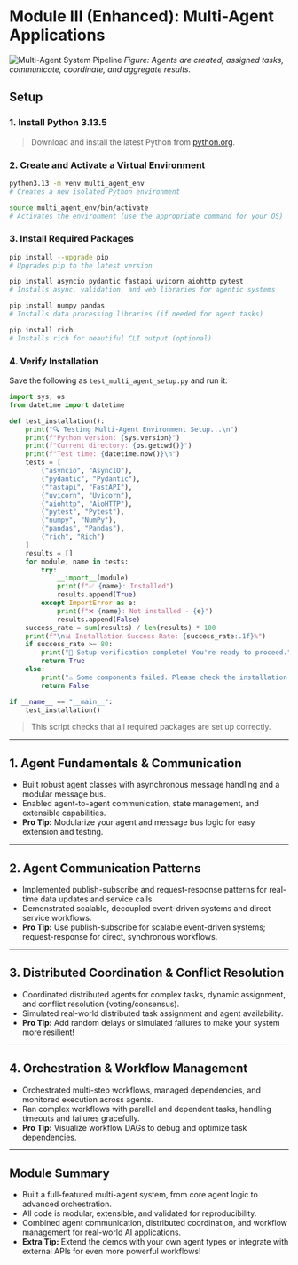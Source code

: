 # Module III (Enhanced): Multi-Agent Applications

![Multi-Agent System Pipeline](03_Multi_Agent_Applications/module_flowchart.png)
*Figure: Agents are created, assigned tasks, communicate, coordinate, and aggregate results.*

## Setup

### 1. Install Python 3.13.5
> Download and install the latest Python from [python.org](https://www.python.org/downloads/).

### 2. Create and Activate a Virtual Environment
```bash
python3.13 -m venv multi_agent_env
# Creates a new isolated Python environment

source multi_agent_env/bin/activate
# Activates the environment (use the appropriate command for your OS)
```

### 3. Install Required Packages
```bash
pip install --upgrade pip
# Upgrades pip to the latest version

pip install asyncio pydantic fastapi uvicorn aiohttp pytest
# Installs async, validation, and web libraries for agentic systems

pip install numpy pandas
# Installs data processing libraries (if needed for agent tasks)

pip install rich
# Installs rich for beautiful CLI output (optional)
```

### 4. Verify Installation
Save the following as `test_multi_agent_setup.py` and run it:
```python
import sys, os
from datetime import datetime

def test_installation():
    print("🔍 Testing Multi-Agent Environment Setup...\n")
    print(f"Python version: {sys.version}")
    print(f"Current directory: {os.getcwd()}")
    print(f"Test time: {datetime.now()}\n")
    tests = [
        ("asyncio", "AsyncIO"),
        ("pydantic", "Pydantic"),
        ("fastapi", "FastAPI"),
        ("uvicorn", "Uvicorn"),
        ("aiohttp", "AioHTTP"),
        ("pytest", "Pytest"),
        ("numpy", "NumPy"),
        ("pandas", "Pandas"),
        ("rich", "Rich")
    ]
    results = []
    for module, name in tests:
        try:
            __import__(module)
            print(f"✅ {name}: Installed")
            results.append(True)
        except ImportError as e:
            print(f"❌ {name}: Not installed - {e}")
            results.append(False)
    success_rate = sum(results) / len(results) * 100
    print(f"\n📊 Installation Success Rate: {success_rate:.1f}%")
    if success_rate >= 80:
        print("🎉 Setup verification complete! You're ready to proceed.")
        return True
    else:
        print("⚠️ Some components failed. Please check the installation.")
        return False

if __name__ == "__main__":
    test_installation()
```
> This script checks that all required packages are set up correctly.

---

## 1. Agent Fundamentals & Communication
- Built robust agent classes with asynchronous message handling and a modular message bus.
- Enabled agent-to-agent communication, state management, and extensible capabilities.
- **Pro Tip:** Modularize your agent and message bus logic for easy extension and testing.

---

## 2. Agent Communication Patterns
- Implemented publish-subscribe and request-response patterns for real-time data updates and service calls.
- Demonstrated scalable, decoupled event-driven systems and direct service workflows.
- **Pro Tip:** Use publish-subscribe for scalable event-driven systems; request-response for direct, synchronous workflows.

---

## 3. Distributed Coordination & Conflict Resolution
- Coordinated distributed agents for complex tasks, dynamic assignment, and conflict resolution (voting/consensus).
- Simulated real-world distributed task assignment and agent availability.
- **Pro Tip:** Add random delays or simulated failures to make your system more resilient!

---

## 4. Orchestration & Workflow Management
- Orchestrated multi-step workflows, managed dependencies, and monitored execution across agents.
- Ran complex workflows with parallel and dependent tasks, handling timeouts and failures gracefully.
- **Pro Tip:** Visualize workflow DAGs to debug and optimize task dependencies.

---

## Module Summary
- Built a full-featured multi-agent system, from core agent logic to advanced orchestration.
- All code is modular, extensible, and validated for reproducibility.
- Combined agent communication, distributed coordination, and workflow management for real-world AI applications.
- **Extra Tip:** Extend the demos with your own agent types or integrate with external APIs for even more powerful workflows! 